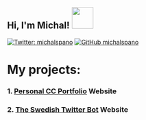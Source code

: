 <h2> Hi, I'm Michal! <img src="https://media.giphy.com/media/kH1DBkPNyZPOk0BxrM/giphy.gif" width="50"></h2>

[![Twitter: michalspano](https://img.shields.io/twitter/follow/michalspano?style=social)](https://twitter.com/michalspano)
[![GitHub michalspano](https://img.shields.io/github/followers/michalspano?label=follow&style=social)](https://github.com/michalspano)

<h1> My projects: </h1>

### 1. [**Personal CC Portfolio**](https://michalspano.myportfolio.com) Website
### 2. [**The Swedish Twitter Bot**](https://michalspano.github.io/The-Swedish-Bot/) Website
